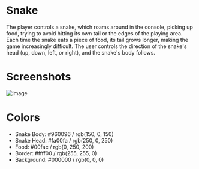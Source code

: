 # Snake
The player controls a snake, which roams around in the console, picking up food, trying to avoid hitting its own tail or the edges of the playing area. Each time the snake eats a piece of food, its tail grows longer, making the game increasingly difficult. The user controls the direction of the snake's head (up, down, left, or right), and the snake's body follows.

# Screenshots
![image](https://user-images.githubusercontent.com/11488952/174456290-8cd79988-6413-43b8-a1c4-6a24e21504cd.png)

# Colors
- Snake Body: #960096 / rgb(150, 0, 150)
- Snake Head: #fa00fa / rgb(250, 0, 250)
- Food:       #00fac  / rgb(0, 250, 200)
- Border:     #ffff00 / rgb(255, 255, 0)
- Background: #000000 / rgb(0, 0, 0)
